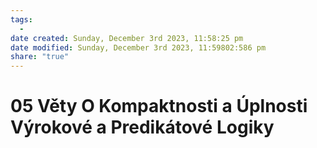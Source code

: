 ```yaml
---
tags:
  - 
date created: Sunday, December 3rd 2023, 11:58:25 pm
date modified: Sunday, December 3rd 2023, 11:59802:586 pm
share: "true"
---
```


# 05 Věty O Kompaktnosti a Úplnosti Výrokové a Predikátové Logiky